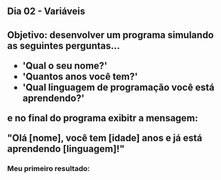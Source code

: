 <h2>Dia 02 - Variáveis<h2>

<p>Objetivo: desenvolver um programa simulando as seguintes perguntas...<p>

<ul>
    <li>'Qual o seu nome?'</li>
    <li>'Quantos anos você tem?'</li>
    <li>'Qual linguagem de programação você está aprendendo?'</li>
</ul>

<p>e no final do programa exibitr a mensagem: </p>

<span>"Olá [nome], você tem [idade] anos e já está aprendendo [linguagem]!"</span>

<h3>Meu primeiro resultado: </h3>

